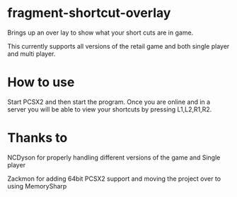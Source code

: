 # fragment-shortcut-overlay
Brings up an over lay to show what your short cuts are in game.

This currently supports all versions of the retail game and both single player and multi player.



# How to use
Start PCSX2 and then start the program. Once you are online and in a server you will be able to view your shortcuts by pressing L1,L2,R1,R2.

# Thanks to
NCDyson for properly handling different versions of the game and Single player

Zackmon for adding 64bit PCSX2 support and moving the project over to using MemorySharp
